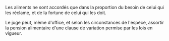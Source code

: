 Les aliments ne sont accordés que dans la proportion du besoin de celui qui les réclame, et de la fortune de celui qui les doit.

Le juge peut, même d'office, et selon les circonstances de l'espèce, assortir la pension alimentaire d'une clause de variation permise par les lois en vigueur.
